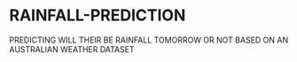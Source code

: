 # RAINFALL-PREDICTION
PREDICTING WILL THEIR BE RAINFALL TOMORROW OR NOT BASED ON AN AUSTRALIAN WEATHER DATASET
